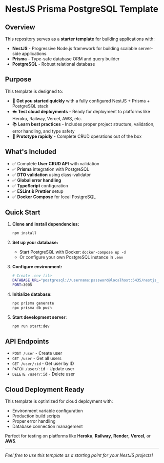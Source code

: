 # NestJS Prisma PostgreSQL Template

## Overview

This repository serves as a **starter template** for building applications with:
- **NestJS** - Progressive Node.js framework for building scalable server-side applications
- **Prisma** - Type-safe database ORM and query builder
- **PostgreSQL** - Robust relational database

## Purpose

This template is designed to:
- 🚀 **Get you started quickly** with a fully configured NestJS + Prisma + PostgreSQL stack
- ☁️ **Test cloud deployments** - Ready for deployment to platforms like Heroku, Railway, Vercel, AWS, etc.
- 📚 **Learn best practices** - Includes proper project structure, validation, error handling, and type safety
- 🧪 **Prototype rapidly** - Complete CRUD operations out of the box

## What's Included

- ✅ Complete **User CRUD API** with validation
- ✅ **Prisma** integration with PostgreSQL
- ✅ **DTO validation** using class-validator
- ✅ **Global error handling**
- ✅ **TypeScript** configuration
- ✅ **ESLint & Prettier** setup
- ✅ **Docker Compose** for local PostgreSQL

## Quick Start

1. **Clone and install dependencies:**
   ```bash
   npm install
   ```

2. **Set up your database:**
   - Start PostgreSQL with Docker: `docker-compose up -d`
   - Or configure your own PostgreSQL instance in `.env`

3. **Configure environment:**
   ```bash
   # Create .env file
   DATABASE_URL="postgresql://username:password@localhost:5435/nestjs_prisma_db?schema=public"
   PORT=3005
   ```

4. **Initialize database:**
   ```bash
   npx prisma generate
   npx prisma db push
   ```

5. **Start development server:**
   ```bash
   npm run start:dev
   ```

## API Endpoints

- `POST /user` - Create user
- `GET /user` - Get all users
- `GET /user/:id` - Get user by ID
- `PATCH /user/:id` - Update user
- `DELETE /user/:id` - Delete user

## Cloud Deployment Ready

This template is optimized for cloud deployment with:
- Environment variable configuration
- Production build scripts
- Proper error handling
- Database connection management

Perfect for testing on platforms like **Heroku**, **Railway**, **Render**, **Vercel**, or **AWS**.

---

*Feel free to use this template as a starting point for your NestJS projects!*
